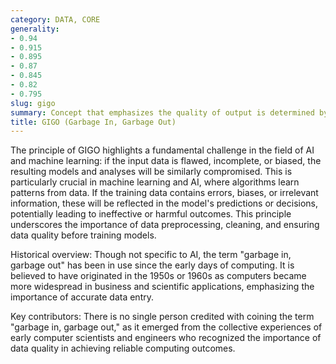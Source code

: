 ```yaml
---
category: DATA, CORE
generality:
- 0.94
- 0.915
- 0.895
- 0.87
- 0.845
- 0.82
- 0.795
slug: gigo
summary: Concept that emphasizes the quality of output is determined by the quality of input data.
title: GIGO (Garbage In, Garbage Out)
---
```


The principle of GIGO highlights a fundamental challenge in the field of AI and machine learning: if the input data is flawed, incomplete, or biased, the resulting models and analyses will be similarly compromised. This is particularly crucial in machine learning and AI, where algorithms learn patterns from data. If the training data contains errors, biases, or irrelevant information, these will be reflected in the model's predictions or decisions, potentially leading to ineffective or harmful outcomes. This principle underscores the importance of data preprocessing, cleaning, and ensuring data quality before training models.

Historical overview: Though not specific to AI, the term "garbage in, garbage out" has been in use since the early days of computing. It is believed to have originated in the 1950s or 1960s as computers became more widespread in business and scientific applications, emphasizing the importance of accurate data entry.

Key contributors: There is no single person credited with coining the term "garbage in, garbage out," as it emerged from the collective experiences of early computer scientists and engineers who recognized the importance of data quality in achieving reliable computing outcomes.